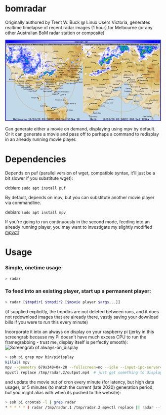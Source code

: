 # bomradar
Originally authored by Trent W. Buck @ Linux Users Victoria, generates realtime timelapse of recent radar images (1 hour) for Melbourne (or any other Australian BoM radar station or composite)

![Screengrab of the generated movie](screengrab.window.png)

Can generate either a movie on demand, displaying using mpv by
default.  Or it can generate a movie and pass off to perhaps a command
to redisplay in an already running movie player.

# Dependencies

Depends on puf (parallel version of wget, compatible syntax, it'll
just be a bit slower if you substitute wget):

debian: `sudo apt install puf`

By default, depends on mpv, but you can substitute another movie player via commandline.

debian: `sudo apt install mpv`

If you're going to run continuously in the second mode, feeding into
an already running player, you may want to investigate my slightly modified
[mpvctl](https://gist.github.com/spacelama/6f9fb28bdc8112e4b3c48986b1edb4bc)

# Usage

### Simple, onetime usage: 

```bash
> radar
```

### To feed into an existing player, start up a permanent player:

```bash
> radar [$tmpdir1 $tmpdir2 [$movie player $args...]]
```

(if supplied explicitly, the tmpdirs are not deleted between runs, and
it does not redownload images that are already there, vastly saving
your download bills if you were to run this every minute)


Incorporate it into an always on display on your raspberry pi (jerky in this screengrab because my Pi doesn't have much excess CPU to run the framegrabbing - trust me, display itself is perfectly smooth):
![Screengrab of always-on_display](screengrab.fullscreen.gif)


```bash
> ssh pi grep mpv bin/pidisplay
killall mpv
mpv --geometry 679x340+0+-20 --fullscreen=no --idle --input-ipc-server=$HOME/.mpv-socket --keep-open=yes --loop=inf --quiet &
mpvctl replace /tmp/radar.2/output.mp4  # just get something to display before other GUI elements that partially cover our movie player
```

and update the movie out of cron every minute (for latency, but high
data usage), or 5 minutes (to match the current (late 2020) generation
period, but you might alias with when its pushed to the website):

```bash
> ssh pi crontab -l | grep radar
* * * * * ( radar /tmp/radar.1 /tmp/radar.2 mpvctl replace || radar --failover /tmp/radar.1 /tmp/radar.2 mpvctl replace ) >> /var/log/pidisplay.log 2>&1
```
